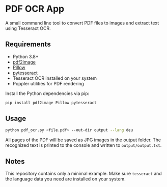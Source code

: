 # PDF OCR App

A small command line tool to convert PDF files to images and extract text using Tesseract OCR.

## Requirements

- Python 3.8+
- [pdf2image](https://pypi.org/project/pdf2image/)
- [Pillow](https://pypi.org/project/Pillow/)
- [pytesseract](https://pypi.org/project/pytesseract/)
- Tesseract OCR installed on your system
- Poppler utilities for PDF rendering

Install the Python dependencies via pip:

```bash
pip install pdf2image Pillow pytesseract
```

## Usage

```bash
python pdf_ocr.py <file.pdf> --out-dir output --lang deu
```

All pages of the PDF will be saved as JPG images in the output folder. The recognized text is printed to the console and written to `output/output.txt`.

## Notes

This repository contains only a minimal example. Make sure `tesseract` and the language data you need are installed on your system.
